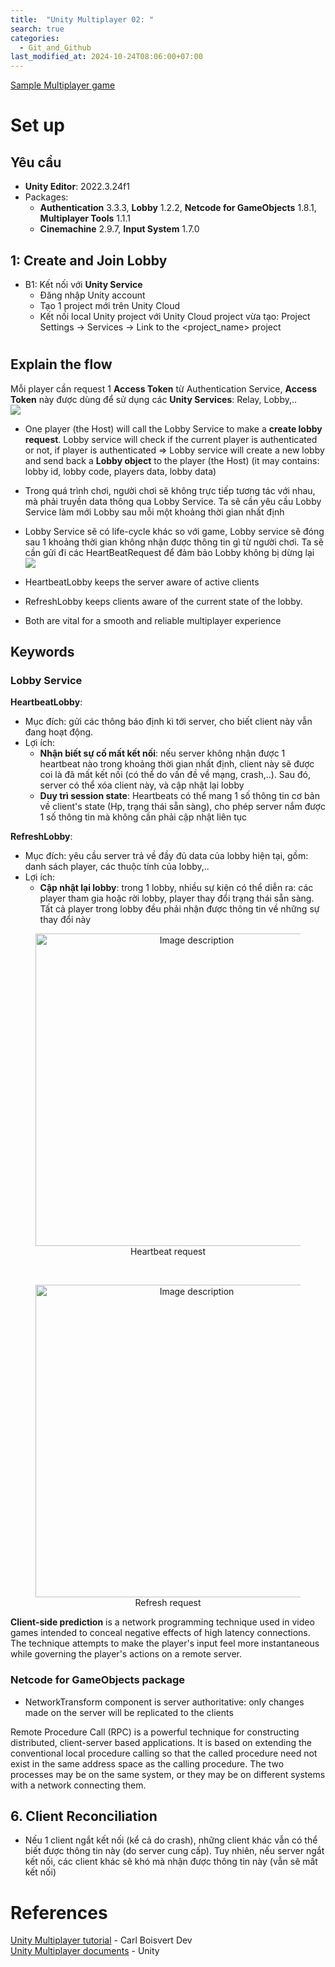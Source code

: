 ```yaml
---
title:  "Unity Multiplayer 02: "
search: true
categories: 
  - Git_and_Github
last_modified_at: 2024-10-24T08:06:00+07:00
---
```


[Sample Multiplayer game](https://github.com/NamPhuThuy/Unity-Sample-Multiplayer-Game)

# Set up
## Yêu cầu
- **Unity Editor**: 2022.3.24f1
- Packages:
  - **Authentication** 3.3.3, **Lobby** 1.2.2, **Netcode for GameObjects** 1.8.1, **Multiplayer Tools** 1.1.1
  - **Cinemachine** 2.9.7, **Input System** 1.7.0

## 1: Create and Join Lobby
- B1: Kết nối với **Unity Service**
  - Đăng nhập Unity account
  - Tạo 1 project mới trên Unity Cloud
  - Kết nối local Unity project với Unity Cloud project vừa tạo: Project Settings -> Services -> Link to the <project_name> project

# 
## Explain the flow
Mỗi player cần request 1 **Access Token** từ Authentication Service, **Access Token** này được dùng để sử dụng các **Unity Services**: Relay, Lobby,..  
![](images/multiplayer_1.png)

- One player (the Host) will call the Lobby Service to make a **create lobby request**. Lobby service will check if the current player is authenticated or not, if player is authenticated => Lobby service will create a new lobby and send back a **Lobby object** to the player (the Host) (it may contains: lobby id, lobby code, players data, lobby data)

- Trong quá trình chơi, người chơi sẽ không trực tiếp tương tác với nhau, mà phải truyền data thông qua Lobby Service. Ta sẽ cần yêu cầu Lobby Service làm mới Lobby sau mỗi một khoảng thời gian nhất định

- Lobby Service sẽ có life-cycle khác so với game, Lobby service sẽ đóng sau 1 khoảng thời gian không nhận được thông tin gì từ người chơi. Ta sẽ cần gửi đi các HeartBeatRequest để đảm bảo Lobby không bị dừng lại
  ![](images/multiplayer_2.png)


- HeartbeatLobby keeps the server aware of active clients
- RefreshLobby keeps clients aware of the current state of the lobby.
- Both are vital for a smooth and reliable multiplayer experience

## Keywords
### Lobby Service
**HeartbeatLobby**:
- Mục đích: gửi các thông báo định kì tới server, cho biết client này vẫn đang hoạt động.
- Lợi ích:
  - **Nhận biết sự cố mất kết nối**: nếu server không nhận được 1 heartbeat nào trong khoảng thời gian nhất định, client này sẽ được coi là đã mất kết nối (có thể do vấn đề về mạng, crash,..). Sau đó, server có thể xóa client này, và cập nhật lại lobby
  - **Duy trì session state**: Heartbeats có thể mang 1 số thông tin cơ bản về client's state (Hp, trạng thái sẵn sàng), cho phép server nắm được 1 số thông tin mà không cần phải cập nhật liên tục

**RefreshLobby**:
- Mục đích: yêu cầu server trả về đầy đủ data của lobby hiện tại, gồm: danh sách player, các thuộc tính của lobby,..
- Lợi ích:
  - **Cập nhật lại lobby**: trong 1 lobby, nhiều sự kiện có thể diễn ra: các player tham gia hoặc rời lobby, player thay đổi trạng thái sẵn sàng. Tất cả player trong lobby đều phải nhận được thông tin về những sự thay đổi này


<div style="text-align: center;">
<figure>
  <img src="images/multiplayer_3.png" alt="Image description" width="500px">
<br>
  <figcaption style="text-align: center">Heartbeat request</figcaption>
</figure>
</div>

<br>

<div style="text-align: center;">
<figure>
  <img src="images/multiplayer_4.png" alt="Image description" width="500px">
<br>
  <figcaption style="text-align: center">Refresh request</figcaption>
</figure>
</div>

**Client-side prediction**
is a network programming technique used in video games intended to conceal negative effects of high latency connections. The technique attempts to make the player's input feel more instantaneous while governing the player's actions on a remote server.

### Netcode for GameObjects package
- NetworkTransform component is server authoritative: only changes made on the server will be replicated to the clients

Remote Procedure Call (RPC) is a powerful technique for constructing distributed, client-server based applications. It is based on extending the conventional local procedure calling so that the called procedure need not exist in the same address space as the calling procedure. The two processes may be on the same system, or they may be on different systems with a network connecting them.

## 6. Client Reconciliation
- Nếu 1 client ngắt kết nối (kể cả do crash), những client khác vẫn có thể biết được thông tin này (do server cung cấp). Tuy nhiên, nếu server ngắt kết nối, các client khác sẽ khó mà nhận được thông tin này (vẫn sẽ mất kết nối)

# References

<a href = "https://www.youtube.com/playlist?list=PLxmtWA2eKdQSf2EXE-tv0lmqmmdDzs0fV">Unity Multiplayer tutorial</a> - Carl Boisvert Dev  
<a href = "https://docs-multiplayer.unity3d.com/">Unity Multiplayer documents</a> - Unity